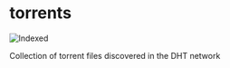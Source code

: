 torrents 
========
![Indexed](https://img.shields.io/badge/indexed-88236-blue)

Collection of torrent files discovered in the DHT network

